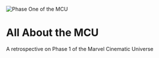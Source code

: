 ![Phase One of the MCU](/marvel-banner.png "MCU Phase 1")

# All About the MCU
A retrospective on Phase 1 of the Marvel Cinematic Universe
